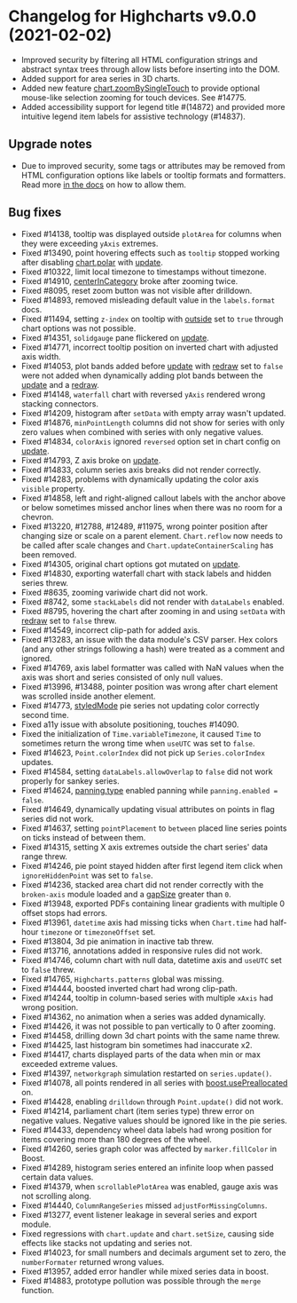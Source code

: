 # Changelog for Highcharts v9.0.0 (2021-02-02)

- Improved security by filtering all HTML configuration strings and abstract syntax trees through allow lists before inserting into the DOM.
- Added support for area series in 3D charts.
- Added new feature [chart.zoomBySingleTouch](https://api.highcharts.com/highcharts/chart.zoomBySingleTouch) to provide optional mouse-like selection zooming for touch devices. See #14775.
- Added accessibility support for legend title #(14872) and provided more intuitive legend item labels for assistive technology (#14837).

## Upgrade notes
- Due to improved security, some tags or attributes may be removed from HTML configuration options like labels or tooltip formats and formatters. Read more [in the docs](https://www.highcharts.com/docs/chart-concepts/labels-and-string-formatting#filtering) on how to allow them.

## Bug fixes
- Fixed #14138, tooltip was displayed outside `plotArea` for columns when they were exceeding `yAxis` extremes.
- Fixed #13490, point hovering effects such as `tooltip` stopped working after disabling [chart.polar](https://api.highcharts.com/highcharts/chart.polar) with [update](https://api.highcharts.com/highcharts/plotOptions.series.point.events.update).
- Fixed #10322, limit local timezone to timestamps without timezone.
- Fixed #14910, [centerInCategory](https://api.highcharts.com/highcharts/plotOptions.column.centerInCategory) broke after zooming twice.
- Fixed #8095, reset zoom button was not visible after drilldown.
- Fixed #14893, removed misleading default value in the `labels.format` docs.
- Fixed #11494, setting `z-index` on tooltip with [outside](https://api.highcharts.com/highcharts/tooltip.outside) set to `true` through chart options was not possible.
- Fixed #14351, `solidgauge` pane flickered on [update](https://api.highcharts.com/highcharts/plotOptions.series.point.events.update).
- Fixed #14771, incorrect tooltip position on inverted chart with adjusted axis width.
- Fixed #14053, plot bands added before [update](https://api.highcharts.com/highcharts/plotOptions.series.point.events.update) with [redraw](https://api.highcharts.com/highcharts/chart.events.redraw) set to `false` were not added when dynamically adding plot bands between the [update](https://api.highcharts.com/highcharts/plotOptions.series.point.events.update) and a [redraw](https://api.highcharts.com/highcharts/chart.events.redraw).
- Fixed #14148, `waterfall` chart with reversed `yAxis` rendered wrong stacking connectors.
- Fixed #14209, histogram after `setData` with empty array wasn't updated.
- Fixed #14876, `minPointLength` columns did not show for series with only zero values when combined with series with only negative values.
- Fixed #14834, `colorAxis` ignored `reversed` option set in chart config on [update](https://api.highcharts.com/highcharts/plotOptions.series.point.events.update).
- Fixed #14793, Z axis broke on [update](https://api.highcharts.com/highcharts/plotOptions.series.point.events.update).
- Fixed #14833, column series axis breaks did not render correctly.
- Fixed #14283, problems with dynamically updating the color axis `visible` property.
- Fixed #14858, left and right-aligned callout labels with the anchor above or below sometimes missed anchor lines when there was no room for a chevron.
- Fixed #13220, #12788, #12489, #11975, wrong pointer position after changing size or scale on a parent element. `Chart.reflow` now needs to be called after scale changes and `Chart.updateContainerScaling` has been removed.
- Fixed #14305, original chart options got mutated on [update](https://api.highcharts.com/highcharts/plotOptions.series.point.events.update).
- Fixed #14830, exporting waterfall chart with stack labels and hidden series threw.
- Fixed #8635, zooming variwide chart did not work.
- Fixed #8742, some `stackLabels` did not render with `dataLabels` enabled.
- Fixed #8795, hovering the chart after zooming in and using `setData` with [redraw](https://api.highcharts.com/highcharts/chart.events.redraw) set to `false` threw.
- Fixed #14549, incorrect clip-path for added axis.
- Fixed #13283, an issue with the data module's CSV parser. Hex colors (and any other strings following a hash) were treated as a comment and ignored.
- Fixed #14769, axis label formatter was called with NaN values when the axis was short and series consisted of only null values.
- Fixed #13996, #13488, pointer position was wrong after chart element was scrolled inside another element.
- Fixed #14773, [styledMode](https://api.highcharts.com/highcharts/chart.styledMode) pie series not updating color correctly second time.
- Fixed a11y issue with absolute positioning, touches #14090.
- Fixed the initialization of `Time.variableTimezone`, it caused `Time` to sometimes return the wrong time when `useUTC` was set to `false`.
- Fixed #14623, `Point.colorIndex` did not pick up `Series.colorIndex` updates.
- Fixed #14584, setting `dataLabels.allowOverlap` to `false` did not work properly for sankey series.
- Fixed #14624, [panning.type](https://api.highcharts.com/highcharts/chart.panning.type) enabled panning while `panning.enabled = false`.
- Fixed #14649, dynamically updating visual attributes on points in flag series did not work.
- Fixed #14637, setting `pointPlacement` to `between` placed line series points on ticks instead of between them.
- Fixed #14315, setting X axis extremes outside the chart series' data range threw.
- Fixed #14246, pie point stayed hidden after first legend item click when `ignoreHiddenPoint` was set to `false`.
- Fixed #14236, stacked area chart did not render correctly with the `broken-axis` module loaded and a [gapSize](https://api.highcharts.com/highcharts/plotOptions.series.gapSize) greater than `0`.
- Fixed #13948, exported PDFs containing linear gradients with multiple 0 offset stops had errors.
- Fixed #13961, `datetime` axis had missing ticks when `Chart.time` had half-hour `timezone` or `timezoneOffset` set.
- Fixed #13804, 3d pie animation in inactive tab threw.
- Fixed #13716, annotations added in responsive rules did not work.
- Fixed #14746, column chart with null data, datetime axis and `useUTC` set to `false` threw.
- Fixed #14765, `Highcharts.patterns` global was missing.
- Fixed #14444, boosted inverted chart had wrong clip-path.
- Fixed #14244, tooltip in column-based series with multiple `xAxis` had wrong position.
- Fixed #14362, no animation when a series was added dynamically.
- Fixed #14426, it was not possible to pan vertically to 0 after zooming.
- Fixed #14458, drilling down 3d chart points with the same name threw.
- Fixed #14425, last histogram bin sometimes had inaccurate x2.
- Fixed #14417, charts displayed parts of the data when min or max exceeded extreme values.
- Fixed #14397, `networkgraph` simulation restarted on `series.update()`.
- Fixed #14078, all points rendered in all series with [boost.usePreallocated](https://api.highcharts.com/highcharts/boost.usePreallocated) on.
- Fixed #14428, enabling `drilldown` through `Point.update()` did not work.
- Fixed #14214, parliament chart (item series type) threw error on negative values. Negative values should be ignored like in the pie series.
- Fixed #14433, dependency wheel data labels had wrong position for items covering more than 180 degrees of the wheel.
- Fixed #14260, series graph color was affected by `marker.fillColor` in Boost.
- Fixed #14289, histogram series entered an infinite loop when passed certain data values.
- Fixed #14379, when `scrollablePlotArea` was enabled, gauge axis was not scrolling along.
- Fixed #14440, `ColumnRangeSeries` missed `adjustForMissingColumns`.
- Fixed #13277, event listener leakage in several series and export module.
- Fixed regressions with `chart.update` and `chart.setSize`, causing side effects like stacks not updating and series not.
- Fixed #14023, for small numbers and decimals argument set to zero, the `numberFormater` returned wrong values.
- Fixed #13957, added error handler while mixed series data in boost.
- Fixed #14883, prototype pollution was possible through the `merge` function.